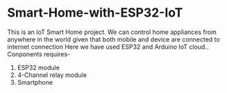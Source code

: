 # Smart-Home-with-ESP32-IoT
This is an IoT Smart Home project. We can control home appliances from anywhere in the world given that both mobile and device are connected to internet connection Here we have used ESP32 and Arduino IoT cloud..
Conponents requires-
1. ESP32 module
2. 4-Channel relay module
3. Smartphone
